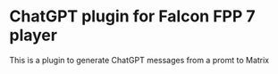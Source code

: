 # ChatGPT plugin for Falcon FPP 7 player
This is a plugin to generate ChatGPT messages from a promt to Matrix
